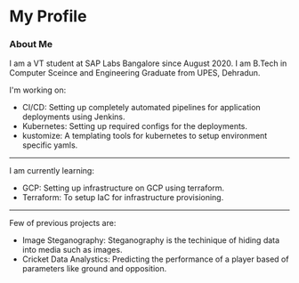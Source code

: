 <!--
**Sameer93028/Sameer93028** is a ✨ _special_ ✨ repository because its `README.md` (this file) appears on your GitHub profile.

Here are some ideas to get you started:

- 🔭 I’m currently working on ...
- 🌱 I’m currently learning ...
- 👯 I’m looking to collaborate on ...
- 🤔 I’m looking for help with ...
- 💬 Ask me about ...
- 📫 How to reach me: ...
- 😄 Pronouns: ...
- ⚡ Fun fact: ...
-->

<h1>My Profile</h1>

<h3> About Me </h3>
<p> I am a VT student at SAP Labs Bangalore since August 2020. I am B.Tech in Computer Sceince and Engineering Graduate from UPES, Dehradun.</p>

<p>I'm working on:</p>

<ul>
  <li>CI/CD: Setting up completely automated pipelines for application deployments using Jenkins.</li>
  <li>Kubernetes: Setting up required configs for the deployments.</li>
  <li>kustomize: A templating tools for kubernetes to setup environment specific yamls.</li>
</ul>

<hr>

<p>I am currently learning:</p>

<ul>
  <li>GCP: Setting up infrastructure on GCP using terraform.</li>
  <li>Terraform: To setup IaC for infrastructure provisioning.</li>
</ul>

<hr>

<p> Few of previous projects are: </p>

<ul>
  <li>Image Steganography: Steganography is the techinique of hiding data into media such as images.</li>
  <li>Cricket Data Analystics: Predicting the performance of a player based of parameters like ground and opposition.</li>
</ul>
